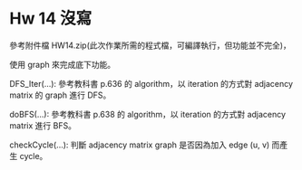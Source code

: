 # Hw 14 沒寫

參考附件檔 HW14.zip(此次作業所需的程式檔，可編譯執行，但功能並不完全)，

使用 graph 來完成底下功能。

DFS_Iter(...): 參考教科書 p.636 的 algorithm，以 iteration 的方式對 adjacency matrix 的 graph 進行 DFS。

doBFS(...): 參考教科書 p.638 的 algorithm，以 iteration 的方式對 adjacency matrix 進行 BFS。

checkCycle(...): 判斷 adjacency matrix graph 是否因為加入 edge (u, v) 而產生 cycle。